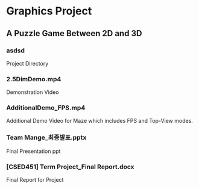 # Graphics Project
## A Puzzle Game Between 2D and 3D
### asdsd
Project Directory
### 2.5DimDemo.mp4
Demonstration Video
### AdditionalDemo_FPS.mp4
Additional Demo Video for Maze which includes FPS and Top-View modes.
### Team Mange_최종발표.pptx
Final Presentation ppt
### [CSED451] Term Project_Final Report.docx
Final Report for Project
